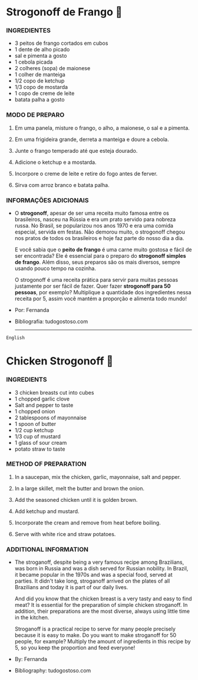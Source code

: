 # Strogonoff de Frango :chicken:

### INGREDIENTES

- 3 peitos de frango cortados em cubos
- 1 dente de alho picado
- sal e pimenta a gosto
- 1 cebola picada
- 2 colheres (sopa) de maionese
- 1 colher de manteiga
- 1/2 copo de ketchup
- 1/3 copo de mostarda
- 1 copo de creme de leite
- batata palha a gosto

### MODO DE PREPARO

1. Em uma panela, misture o frango, o alho, a maionese, o sal e a pimenta.

2. Em uma frigideira grande, derreta a manteiga e doure a cebola.

3. Junte o frango temperado até que esteja dourado.

4. Adicione o ketchup e a mostarda.

5. Incorpore o creme de leite e retire do fogo antes de ferver.

6. Sirva com arroz branco e batata palha.

### INFORMAÇÕES ADICIONAIS

- O **strogonoff**, apesar de ser uma receita muito famosa entre os brasileiros, nasceu na Rússia e era um prato servido para nobreza russa. No Brasil, se popularizou nos anos 1970 e era uma comida especial, servida em festas. Não demorou muito, o strogonoff chegou nos pratos de todos os brasileiros e hoje faz parte do nosso dia a dia. 

  E você sabia que o **peito de frango** é uma carne muito gostosa e fácil de ser encontrada? Ele é essencial para o preparo do **strogonoff simples de frango**. Além disso, seus preparos são os mais diversos, sempre usando pouco tempo na cozinha. 

  O strogonoff é uma receita prática para servir para muitas pessoas justamente por ser fácil de fazer. Quer fazer **strogonoff para 50 pessoas**, por exemplo? Multiplique a quantidade dos ingredientes nessa receita por 5, assim você mantém a proporção e alimenta todo mundo!

- Por: Fernanda 

- Bibliografia: tudogostoso.com

  -----

```inglês
English
```

# Chicken Strogonoff :chicken:

### INGREDIENTS

- 3 chicken breasts cut into cubes
- 1 chopped garlic clove
- Salt and pepper to taste
- 1 chopped onion
- 2 tablespoons of mayonnaise
- 1 spoon of butter
- 1/2 cup ketchup
- 1/3 cup of mustard
- 1 glass of sour cream
- potato straw to taste

### METHOD OF PREPARATION

1. In a saucepan, mix the chicken, garlic, mayonnaise, salt and pepper.

2. In a large skillet, melt the butter and brown the onion.

3. Add the seasoned chicken until it is golden brown.

4. Add ketchup and mustard.

5. Incorporate the cream and remove from heat before boiling.

6. Serve with white rice and straw potatoes.

### ADDITIONAL INFORMATION

- The stroganoff, despite being a very famous recipe among Brazilians, was born in Russia and was a dish served for Russian nobility. In Brazil, it became popular in the 1970s and was a special food, served at parties. It didn't take long, stroganoff arrived on the plates of all Brazilians and today it is part of our daily lives.

  And did you know that the chicken breast is a very tasty and easy to find meat? It is essential for the preparation of simple chicken stroganoff. In addition, their preparations are the most diverse, always using little time in the kitchen.

  Stroganoff is a practical recipe to serve for many people precisely because it is easy to make. Do you want to make stroganoff for 50 people, for example? Multiply the amount of ingredients in this recipe by 5, so you keep the proportion and feed everyone!

- By: Fernanda

- Bibliography: tudogostoso.com